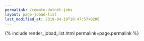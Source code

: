 ```yaml
---
permalink: /remote-dotnet-jobs
layout: page-jobad-list
last_modified_at: 2019-04-19T18:47:57+0200
---
```

{% include render_jobad_list.html permalink=page.permalink %}
